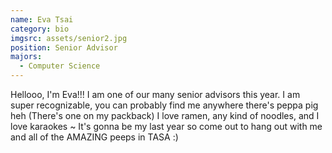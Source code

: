```yaml
---
name: Eva Tsai
category: bio
imgsrc: assets/senior2.jpg
position: Senior Advisor
majors:
  - Computer Science
---
```

Hellooo, I'm Eva!!! I am one of our many senior advisors this year. I am super recognizable, you can probably find me anywhere there's peppa pig heh (There's one on my packback) I love ramen, any kind of noodles, and I love karaokes ~ It's gonna be my last year so come out to hang out with me and all of the AMAZING peeps in TASA :)